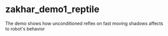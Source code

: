 # zakhar_demo1_reptile
The demo shows how unconditioned reflex on fast moving shadows affects to robot's behavior

